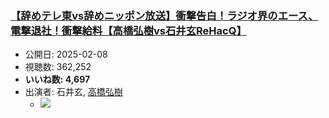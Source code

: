 ### [【辞めテレ東vs辞めニッポン放送】衝撃告白！ラジオ界のエース、電撃退社！衝撃給料【高橋弘樹vs石井玄ReHacQ】](https://www.youtube.com/watch?v=2NAVCJ4aYUE)
-   公開日: 2025-02-08
-   視聴数: 362,252
-   **いいね数: 4,697**
-   出演者: 石井玄, [高橋弘樹](/rehacq_fan/people/高橋弘樹 "wikilink")
    - [![](https://img.youtube.com/vi/2NAVCJ4aYUE/hqdefault.jpg)](https://www.youtube.com/watch?v=2NAVCJ4aYUE)
